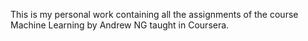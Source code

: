 This is my personal work containing all the assignments of the course  Machine Learning by Andrew NG taught in Coursera.
